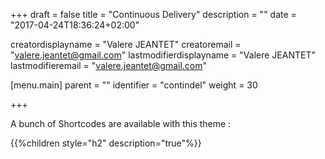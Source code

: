 +++
draft = false
title = "Continuous Delivery"
description = ""
date = "2017-04-24T18:36:24+02:00"

creatordisplayname = "Valere JEANTET"
creatoremail = "valere.jeantet@gmail.com"
lastmodifierdisplayname = "Valere JEANTET"
lastmodifieremail = "valere.jeantet@gmail.com"

[menu.main]
parent = ""
identifier = "contindel"
weight = 30

+++

A bunch of Shortcodes are available with this theme :

{{%children style="h2" description="true"%}}

